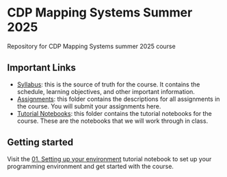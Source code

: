 # CDP Mapping Systems Summer 2025

Repository for CDP Mapping Systems summer 2025 course

## Important Links

- [Syllabus](Syllabus/syllabus.md): this is the source of truth for the course. It contains the schedule, learning objectives, and other important information.
- [Assignments](Assignments/readme.md): this folder contains the descriptions for all assignments in the course. You will submit your assignments here.
- [Tutorial Notebooks](Tutorials): this folder contains the tutorial notebooks for the course. These are the notebooks that we will work through in class.

## Getting started

Visit the [01. Setting up your environment](Assignments/00_Getting_Started.md) tutorial notebook to set up your programming environment and get started with the course.
